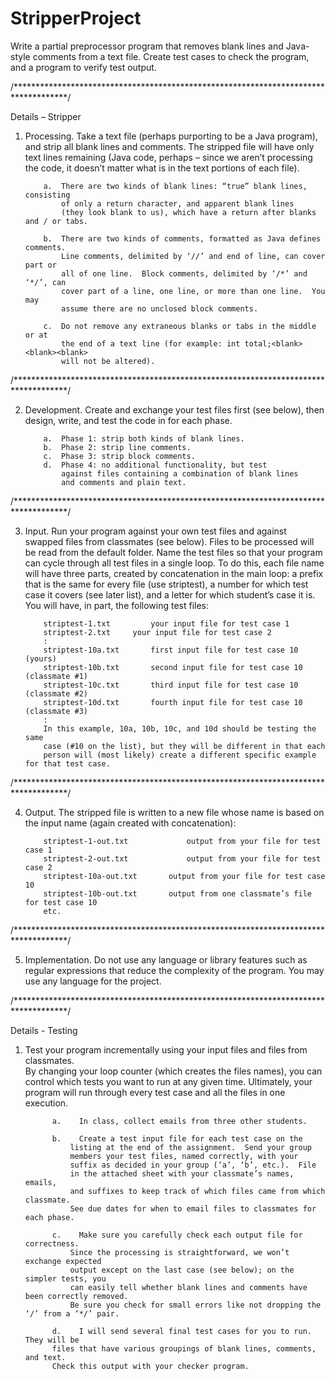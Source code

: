 # StripperProject

Write a partial preprocessor program that removes blank lines and Java-style comments 
from a text file.  Create test cases to check the program, and a program to verify 
test output.

/************************************************************************************/

Details – Stripper 

1.	Processing.  Take a text file (perhaps purporting to be a Java program), 
    and strip all blank lines and comments.  The stripped file will have only 
    text lines remaining (Java code, perhaps – since we aren’t processing the code, 
    it doesn’t matter what is in the text portions of each file).
    
            a.	There are two kinds of blank lines: “true” blank lines, consisting 
                of only a return character, and apparent blank lines 
                (they look blank to us), which have a return after blanks and / or tabs.
                
            b.	There are two kinds of comments, formatted as Java defines comments.  
                Line comments, delimited by ‘//’ and end of line, can cover part or 
                all of one line.  Block comments, delimited by ‘/*’ and ‘*/’, can 
                cover part of a line, one line, or more than one line.  You may 
                assume there are no unclosed block comments.
                
            c.	Do not remove any extraneous blanks or tabs in the middle or at 
                the end of a text line (for example: int total;<blank><blank><blank>
                will not be altered). 
                
/************************************************************************************/

2.	Development.  Create and exchange your test files first (see below), 
    then design, write, and test the code in for each phase.
    
            a.	Phase 1: strip both kinds of blank lines.
            b.	Phase 2: strip line comments.
            c.	Phase 3: strip block comments.
            d.	Phase 4: no additional functionality, but test 
                against files containing a combination of blank lines 
                and comments and plain text.
                
/************************************************************************************/

3.	Input.  Run your program against your own test files and against 
    swapped files from classmates (see below).  Files to be processed 
    will be read from the default folder.  Name the test files so that your 
    program can cycle through all test files in a single loop.  To do this, 
    each file name will have three parts, created by concatenation in the main 
    loop: a prefix that is the same for every file (use striptest), a number 
    for which test case it covers (see later list), and a letter for which student’s 
    case it is.  You will have, in part, the following test files:
    
            striptest-1.txt     	your input file for test case 1
            striptest-2.txt 	your input file for test case 2
            :
            striptest-10a.txt     	first input file for test case 10 (yours)
            striptest-10b.txt     	second input file for test case 10 (classmate #1)
            striptest-10c.txt     	third input file for test case 10 (classmate #2)
            striptest-10d.txt     	fourth input file for test case 10 (classmate #3)
            :
          	In this example, 10a, 10b, 10c, and 10d should be testing the same 
          	case (#10 on the list), but they will be different in that each 
          	person will (most likely) create a different specific example for that test case.  
          	
/************************************************************************************/

4.	Output.  The stripped file is written to a new file whose name is based on 
    the input name (again created with concatenation):
    
            striptest-1-out.txt     		output from your file for test case 1
            striptest-2-out.txt     		output from your file for test case 2
            striptest-10a-out.txt     	output from your file for test case 10
            striptest-10b-out.txt     	output from one classmate’s file for test case 10
            etc.

/************************************************************************************/

5.	Implementation.  Do not use any language or library features such as regular 
    expressions that reduce the complexity of the program.  You may use any language 
    for the project.

/************************************************************************************/

Details - Testing
1.	Test your program incrementally using your input files and files from classmates.  
    By changing your loop counter (which creates the files names), you can control 
    which tests you want to run at any given time.  Ultimately, your program 
    will run through every test case and all the files in one execution.
    
              a.	In class, collect emails from three other students. 
              
              b.	Create a test input file for each test case on the 
                  listing at the end of the assignment.  Send your group 
                  members your test files, named correctly, with your 
                  suffix as decided in your group (‘a’, ‘b’, etc.).  File 
                  in the attached sheet with your classmate’s names, emails, 
                  and suffixes to keep track of which files came from which classmate.  
                  See due dates for when to email files to classmates for each phase.
                  
              c.	Make sure you carefully check each output file for correctness.  
                  Since the processing is straightforward, we won’t exchange expected 
                  output except on the last case (see below); on the simpler tests, you 
                  can easily tell whether blank lines and comments have been correctly removed. 
                  Be sure you check for small errors like not dropping the ‘/’ from a ‘*/’ pair.
              
              d.	I will send several final test cases for you to run.  They will be 
              files that have various groupings of blank lines, comments, and text.  
              Check this output with your checker program.
              
